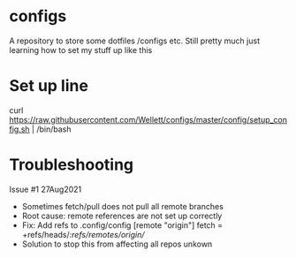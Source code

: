 # configs
A repository to store some dotfiles /configs etc. 
Still pretty much just learning how to set my stuff up like this

# Set up line
curl https://raw.githubusercontent.com/Wellett/configs/master/config/setup_config.sh | /bin/bash

# Troubleshooting
Issue #1  27Aug2021
 - Sometimes fetch/pull does not pull all remote branches
 - Root cause: remote references are not set up correctly
 - Fix: Add refs to .config/config 
    [remote "origin"]
        fetch = +refs/heads/*:refs/remotes/origin/*
 - Solution to stop this from affecting all repos unkown 


